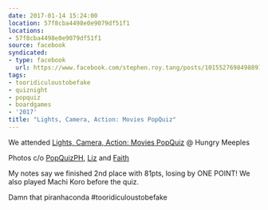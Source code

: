 ```yaml
---
date: 2017-01-14 15:24:00
location: 57f8cba4498e0e9079df51f1
locations:
- 57f8cba4498e0e9079df51f1
source: facebook
syndicated:
- type: facebook
  url: https://www.facebook.com/stephen.roy.tang/posts/10155276984988912
tags:
- tooridiculoustobefake
- quiznight
- popquiz
- boardgames
- '2017'
title: "Lights, Camera, Action: Movies PopQuiz"
---
```


We attended [Lights, Camera, Action: Movies PopQuiz](https://www.facebook.com/events/1382648738426433) @ Hungry Meeples

Photos c/o [PopQuizPH](https://www.facebook.com/media/set/?set=a.590656417799444&type=3), [Liz](https://www.facebook.com/lizbethjanegarcia/posts/1418838884794066) and [Faith](https://www.facebook.com/photo/?fbid=10211583035112245&set=t.632418911)

My notes say we finished 2nd place with 81pts, losing by ONE POINT! We also played Machi Koro before the quiz.

Damn that piranhaconda #tooridiculoustobefake